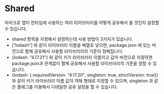 # Shared

마이크로 앱이 런타임에 사용하는 여러 라이브러리를 어떻게 공유해서 쓸 것인지 설정할 수 있습니다.

- shared 항목을 지정해서 설정하는데 사용 방법이 3가지가 있습니다.
- [“lodash"] 와 같이 라이브러리 이름을 배열로 넣으면, package.json 에 있는 버전으로 함께 공유해서 사용할 라이브러리의 기준이 정해집니다.
- {lodash: “4.17.21"} 와 같이 키가 라이브러리 이름이고 값이 버전으로 지정하면 package.json과 관계없이 함께 공유해서 사용할 라이브러리의 기준을 정할 수 있습니다.
- {lodash: { requiredVersion: "4.17.20", singleton: true, strictVersion: true}} 와 같이 키가 라이브러리 이름 값이 객체 형태로 지정할 수 있으며, singleton 과 같은 플래그를 이용해서 디테일한 공유 설정을 할 수 있습니다.
